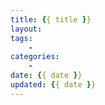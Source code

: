 ```yaml
---
title: {{ title }}
layout:
tags:
    -
categories:
    -
date: {{ date }}
updated: {{ date }}
---
```

